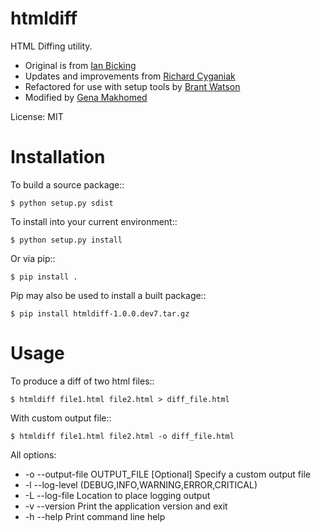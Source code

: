 htmldiff
========
HTML Diffing utility.

- Original is from [Ian Bicking](https://github.com/ianb)
- Updates and improvements from [Richard Cyganiak](https://github.com/cygri)
- Refactored for use with setup tools by [Brant Watson](https://github.com/induane)
- Modified by [Gena Makhomed](https://github.com/makhomed)

License: MIT

Installation
============
To build a source package::

    $ python setup.py sdist

To install into your current environment::

    $ python setup.py install

Or via pip::

    $ pip install .

Pip may also be used to install a built package::

    $ pip install htmldiff-1.0.0.dev7.tar.gz


Usage
=====

To produce a diff of two html files::

    $ htmldiff file1.html file2.html > diff_file.html

With custom output file::

    $ htmldiff file1.html file2.html -o diff_file.html

All options:

 * -o --output-file OUTPUT_FILE [Optional] Specify a custom output file
 * -l --log-level (DEBUG,INFO,WARNING,ERROR,CRITICAL)
 * -L --log-file Location to place logging output
 * -v --version Print the application version and exit
 * -h --help Print command line help
